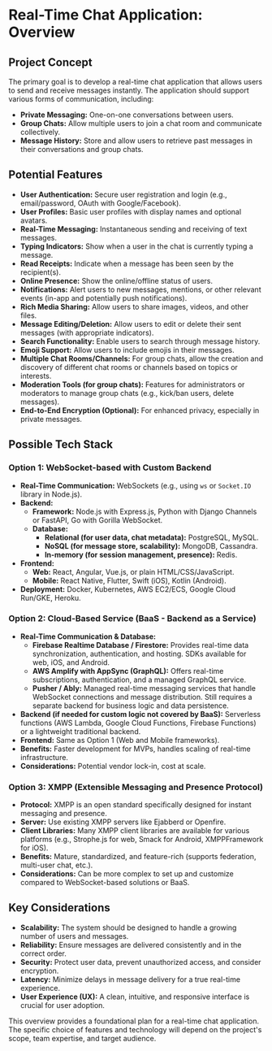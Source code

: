 # Real-Time Chat Application: Overview

## Project Concept

The primary goal is to develop a real-time chat application that allows users to send and receive messages instantly. The application should support various forms of communication, including:

*   **Private Messaging:** One-on-one conversations between users.
*   **Group Chats:** Allow multiple users to join a chat room and communicate collectively.
*   **Message History:** Store and allow users to retrieve past messages in their conversations and group chats.

## Potential Features

*   **User Authentication:** Secure user registration and login (e.g., email/password, OAuth with Google/Facebook).
*   **User Profiles:** Basic user profiles with display names and optional avatars.
*   **Real-Time Messaging:** Instantaneous sending and receiving of text messages.
*   **Typing Indicators:** Show when a user in the chat is currently typing a message.
*   **Read Receipts:** Indicate when a message has been seen by the recipient(s).
*   **Online Presence:** Show the online/offline status of users.
*   **Notifications:** Alert users to new messages, mentions, or other relevant events (in-app and potentially push notifications).
*   **Rich Media Sharing:** Allow users to share images, videos, and other files.
*   **Message Editing/Deletion:** Allow users to edit or delete their sent messages (with appropriate indicators).
*   **Search Functionality:** Enable users to search through message history.
*   **Emoji Support:** Allow users to include emojis in their messages.
*   **Multiple Chat Rooms/Channels:** For group chats, allow the creation and discovery of different chat rooms or channels based on topics or interests.
*   **Moderation Tools (for group chats):** Features for administrators or moderators to manage group chats (e.g., kick/ban users, delete messages).
*   **End-to-End Encryption (Optional):** For enhanced privacy, especially in private messages.

## Possible Tech Stack

### Option 1: WebSocket-based with Custom Backend

*   **Real-Time Communication:** WebSockets (e.g., using `ws` or `Socket.IO` library in Node.js).
*   **Backend:**
    *   **Framework:** Node.js with Express.js, Python with Django Channels or FastAPI, Go with Gorilla WebSocket.
    *   **Database:**
        *   **Relational (for user data, chat metadata):** PostgreSQL, MySQL.
        *   **NoSQL (for message store, scalability):** MongoDB, Cassandra.
        *   **In-memory (for session management, presence):** Redis.
*   **Frontend:**
    *   **Web:** React, Angular, Vue.js, or plain HTML/CSS/JavaScript.
    *   **Mobile:** React Native, Flutter, Swift (iOS), Kotlin (Android).
*   **Deployment:** Docker, Kubernetes, AWS EC2/ECS, Google Cloud Run/GKE, Heroku.

### Option 2: Cloud-Based Service (BaaS - Backend as a Service)

*   **Real-Time Communication & Database:**
    *   **Firebase Realtime Database / Firestore:** Provides real-time data synchronization, authentication, and hosting. SDKs available for web, iOS, and Android.
    *   **AWS Amplify with AppSync (GraphQL):** Offers real-time subscriptions, authentication, and a managed GraphQL service.
    *   **Pusher / Ably:** Managed real-time messaging services that handle WebSocket connections and message distribution. Still requires a separate backend for business logic and data persistence.
*   **Backend (if needed for custom logic not covered by BaaS):** Serverless functions (AWS Lambda, Google Cloud Functions, Firebase Functions) or a lightweight traditional backend.
*   **Frontend:** Same as Option 1 (Web and Mobile frameworks).
*   **Benefits:** Faster development for MVPs, handles scaling of real-time infrastructure.
*   **Considerations:** Potential vendor lock-in, cost at scale.

### Option 3: XMPP (Extensible Messaging and Presence Protocol)

*   **Protocol:** XMPP is an open standard specifically designed for instant messaging and presence.
*   **Server:** Use existing XMPP servers like Ejabberd or Openfire.
*   **Client Libraries:** Many XMPP client libraries are available for various platforms (e.g., Strophe.js for web, Smack for Android, XMPPFramework for iOS).
*   **Benefits:** Mature, standardized, and feature-rich (supports federation, multi-user chat, etc.).
*   **Considerations:** Can be more complex to set up and customize compared to WebSocket-based solutions or BaaS.

## Key Considerations

*   **Scalability:** The system should be designed to handle a growing number of users and messages.
*   **Reliability:** Ensure messages are delivered consistently and in the correct order.
*   **Security:** Protect user data, prevent unauthorized access, and consider encryption.
*   **Latency:** Minimize delays in message delivery for a true real-time experience.
*   **User Experience (UX):** A clean, intuitive, and responsive interface is crucial for user adoption.

This overview provides a foundational plan for a real-time chat application. The specific choice of features and technology will depend on the project's scope, team expertise, and target audience.
